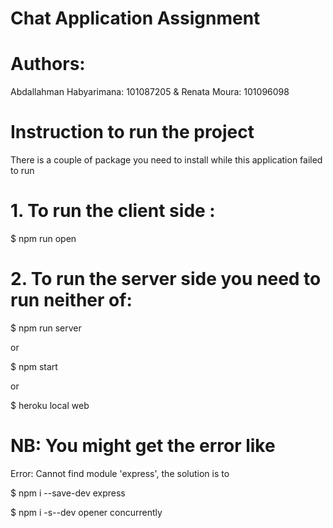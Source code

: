 # Chat Application Assignment

# Authors:

Abdallahman Habyarimana: 101087205  &   Renata Moura: 101096098

# Instruction to run the project

There is a couple of package you need to install while this application failed to run 
 
# 1. To run the client side :

$ npm run open

# 2. To run the server side you need to run neither of: 

$ npm run server

or

$ npm start

or

$ heroku local web

# NB: You might get the error like 

Error: Cannot find module 'express', the solution is to

$ npm i --save-dev express


$ npm i -s--dev opener concurrently







